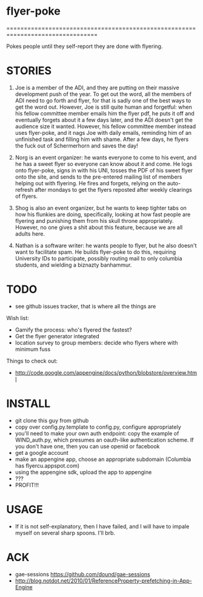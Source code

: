 flyer-poke
================================================================================
================================================================================

Pokes people until they self-report they are done with flyering.

STORIES
================================================================================
1. Joe is a member of the ADI, and they are putting on their massive
development push of the year. To get out the word, all the members of
ADI need to go forth and flyer, for that is sadly one of the best ways
to get the word out. However, Joe is still quite human and forgetful:
when his fellow committee member emails him the flyer pdf, he puts it
off and eventually forgets about it a few days later, and the ADI
doesn't get the audience size it wanted. However, his fellow committee
member instead uses flyer-poke, and it nags Joe with daily emails,
reminding him of an unfinished task and filling him with shame. After
a few days, he flyers the fuck out of Schermerhorn and saves the day!

2. Norg is an event organizer: he wants everyone to come to his event,
and he has a sweet flyer so everyone can know about it and come. He
logs onto flyer-poke, signs in with his UNI, tosses the PDF of his
sweet flyer onto the site, and sends to the pre-entered mailing list
of members helping out with flyering. He fires and forgets, relying on
the auto-refresh after mondays to get the flyers reposted after weekly
clearings of flyers.

3. Shog is also an event organizer, but he wants to keep tighter tabs
on how his flunkies are doing, specifically, looking at how fast
people are flyering and punishing them from his skull throne
appropriately. However, no one gives a shit about this feature,
because we are all adults here.

4. Nathan is a software writer: he wants people to flyer, but he also
doesn't want to facilitate spam. He builds flyer-poke to do this,
requiring University IDs to participate, possibly routing mail to only
columbia students, and wielding a biznazty banhammur.


TODO
================================================================================
 * see github issues tracker, that is where all the things are

Wish list:
 * Gamify the process: who's flyered the fastest?
 * Get the flyer generator integrated
 * location survey to group members: decide who flyers where with minimum fuss

Things to check out:
 * http://code.google.com/appengine/docs/python/blobstore/overview.html

INSTALL
================================================================================
 * git clone this guy from github
 * copy over config.py.template to config.py, configure appropriately
 * you'll need to make your own auth endpoint: copy the example of
   WIND_auth.py, which presumes an oauth-like authentication
   scheme. If you don't have one, then you can use openid or facebook
 * get a google account
 * make an appengine app, choose an appropriate subdomain
   (Columbia has flyercu.appspot.com)
 * using the appengine sdk, upload the app to appengine
 * ???
 * PROFIT!!!

USAGE
================================================================================
* If it is not self-explanatory, then I have failed, and I will have
  to impale myself on several sharp spoons. I'll brb.

ACK
================================================================================
 * gae-sessions <https://github.com/dound/gae-sessions>
 * http://blog.notdot.net/2010/01/ReferenceProperty-prefetching-in-App-Engine
